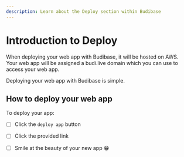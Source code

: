 ```yaml
---
description: Learn about the Deploy section within Budibase
---
```


# Introduction to Deploy

When deploying your web app with Budibase, it will be hosted on AWS. Your web app will be assigned a budi.live domain which you can use to access your web app.

Deploying your web app with Budibase is simple. 

## How to deploy your web app

To deploy your app:

* [ ] Click the `deploy app` button
* [ ] Click the provided link
* [ ] Smile at the beauty of your new app 😁



